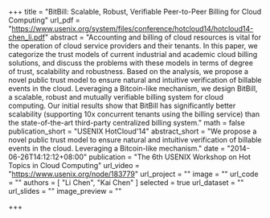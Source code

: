 +++
title = "BitBill: Scalable, Robust, Verifiable Peer-to-Peer Billing for Cloud Computing"
url_pdf = "https://www.usenix.org/system/files/conference/hotcloud14/hotcloud14-chen_li.pdf"
abstract = "Accounting and billing of cloud resources is vital for the operation of cloud service providers and their tenants. In this paper, we categorize the trust models of current industrial and academic cloud billing solutions, and discuss the problems with these models in terms of degree of trust, scalability and robustness. Based on the analysis, we propose a novel public trust model to ensure natural and intuitive verification of billable events in the cloud. Leveraging a Bitcoin-like mechanism, we design BitBill, a scalable, robust and mutually verifiable billing system for cloud computing. Our initial results show that BitBill has significantly better scalability (supporting 10x concurrent tenants using the billing service) than the state-of-the-art third-party centralized billing system."
math = false
publication_short = "USENIX HotCloud'14"
abstract_short = "We propose a novel public trust model to ensure natural and intuitive verification of billable events in the cloud. Leveraging a Bitcoin-like mechanism."
date = "2014-06-26T14:12:12+08:00"
publication = "The 6th USENIX Workshop on Hot Topics in Cloud Computing"
url_video = "https://www.usenix.org/node/183779"
url_project = ""
image = ""
url_code = ""
authors = [
  "Li Chen", "Kai Chen"
]
selected = true
url_dataset = ""
url_slides = ""
image_preview = ""

+++
